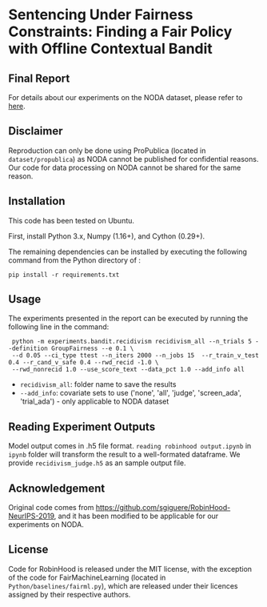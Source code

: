 # Sentencing Under Fairness Constraints: Finding a Fair Policy with Offline Contextual Bandit

## Final Report

For details about our experiments on the NODA dataset, please refer to [here](https://github.com/CoraJung/bandit-under-fairness-constraints/blob/master/%5BFinal%20Paper%5D%20Sentencing%20Under%20Fairness%20Constraints.pdf).

## Disclaimer

Reproduction can only be done using ProPublica (located in `dataset/propublica`) as NODA cannot be published for confidential reasons. Our code for data processing on NODA cannot be shared for the same reason.

## Installation

This code has been tested on Ubuntu.

First, install Python 3.x, Numpy (1.16+), and Cython (0.29+).

The remaining dependencies can be installed by executing the following command from the Python directory of : 

	pip install -r requirements.txt

## Usage

The experiments presented in the report can be executed by running the following line in the command:

     python -m experiments.bandit.recidivism recidivism_all --n_trials 5 --definition GroupFairness --e 0.1 \
     --d 0.05 --ci_type ttest --n_iters 2000 --n_jobs 15  --r_train_v_test 0.4 --r_cand_v_safe 0.4 --rwd_recid -1.0 \
     --rwd_nonrecid 1.0 --use_score_text --data_pct 1.0 --add_info all
     
* `recidivism_all`: folder name to save the results
* `--add_info`: covariate sets to use ('none', 'all', 'judge', 'screen_ada', 'trial_ada') - only applicable to NODA dataset

## Reading Experiment Outputs

Model output comes in .h5 file format. `reading robinhood output.ipynb` in `ipynb` folder will transform the result to a well-formated dataframe. We provide `recidivism_judge.h5` as an sample output file.  

## Acknowledgement

Original code comes from https://github.com/sgiguere/RobinHood-NeurIPS-2019, and it has been modified to be applicable for our experiments on NODA.

## License

Code for RobinHood is released under the MIT license, with the exception of the code for FairMachineLearning (located in `Python/baselines/fairml.py`), which are released under their licences assigned by their respective authors.
